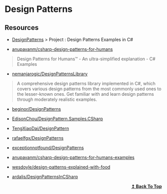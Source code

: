 # Design Patterns

## Resources

- [DesignPatterns](https://github.com/abishekaditya/DesignPatterns) > Project : Design Patterns Examples in C#

- [anupavanm/csharp-design-patterns-for-humans](https://github.com/anupavanm/csharp-design-patterns-for-humans) 
> Design Patterns for Humans™ - An ultra-simplified explanation - C# Examples

- [nemanjarogic/DesignPatternsLibrary](https://github.com/nemanjarogic/DesignPatternsLibrary) 
> A comprehensive design patterns library implemented in C#, which covers various design patterns from the most commonly used ones to the lesser-known ones. Get familiar with and learn design patterns through moderately realistic examples.

- [beginor/DesignPatterns](https://github.com/beginor/DesignPatterns)

- [EdisonChou/DesignPattern.Samples.CSharp](https://github.com/EdisonChou/DesignPattern.Samples.CSharp)

- [TengXiaoDai/DesignPattern](https://github.com/TengXiaoDai/DesignPattern)

- [rafaelfgx/DesignPatterns](https://github.com/rafaelfgx/DesignPatterns)

- [exceptionnotfound/DesignPatterns](https://github.com/exceptionnotfound/DesignPatterns)

- [anupavanm/csharp-design-patterns-for-humans-examples](https://github.com/anupavanm/csharp-design-patterns-for-humans-examples)

- [wesdoyle/design-patterns-explained-with-food](https://github.com/wesdoyle/design-patterns-explained-with-food)

- [ardalis/DesignPatternsInCSharp](https://github.com/ardalis/DesignPatternsInCSharp)

<div align="right">
  <b><a href="#contents">↥ Back To Top</a></b>
</div>